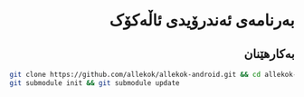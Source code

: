 <div dir=rtl>

# بەرنامەی ئەندرۆیدی ئاڵەکۆک
## بەکارهێنان
</div>

```bash
git clone https://github.com/allekok/allekok-android.git && cd allekok-android
git submodule init && git submodule update
```
